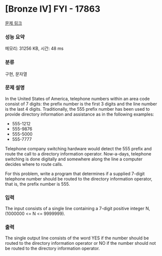 # [Bronze IV] FYI - 17863 

[문제 링크](https://www.acmicpc.net/problem/17863) 

### 성능 요약

메모리: 31256 KB, 시간: 48 ms

### 분류

구현, 문자열

### 문제 설명

<p>In the United States of America, telephone numbers within an area code consist of 7 digits: the prefix number is the first 3 digits and the line number is the last 4 digits. Traditionally, the 555 prefix number has been used to provide directory information and assistance as in the following examples:</p>

<ul>
	<li>555-1212</li>
	<li>555-9876</li>
	<li>555-5000</li>
	<li>555-7777</li>
</ul>

<p>Telephone company switching hardware would detect the 555 prefix and route the call to a directory information operator. Now-a-days, telephone switching is done digitally and somewhere along the line a computer decides where to route calls.</p>

<p>For this problem, write a program that determines if a supplied 7-digit telephone number should be routed to the directory information operator, that is, the prefix number is 555.</p>

### 입력 

 <p>The input consists of a single line containing a 7-digit positive integer N, (1000000 <= N <= 9999999).</p>

### 출력 

 <p>The single output line consists of the word YES if the number should be routed to the directory information operator or NO if the number should not be routed to the directory information operator.</p>

